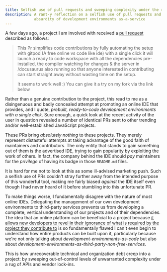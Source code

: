 ```yaml
---
title: Selfish use of pull requests and sweeping complexity under the rug
description: A rant-y reflection on a selfish use of pull requests and the
             absurdity of development environments as-a-service
---
```


A few days ago, a project I am involved with received a [pull request][2]
described as follows:

> This Pr simplifies code contributions by fully automating the setup with
> gitpod (A free online vs code like ide) with a single click it will launch
> a ready to code workspace with all the dependencies pre-installed, the
> compiler watching for changes & the server in /docusaurus also running so
> that anyone interested in contributing can start straight away without
> wasting time on the setup.
> 
> It seems to work well :) You can give it a try on my fork via the link below

Rather than a genuine contribution to the project, this read to me as a
disingenuous and badly concealed attempt at promoting an online IDE that
provides, and I quote, _prebuilt, ready-to-code development environments
with a single click_.  Sure enough, a quick look at the recent activity of
the user in question revealed a number of identical PRs sent to other
trending and/or well-established JavaScript projects. 

These PRs bring  _absolutely nothing_ to these projects. They merely represent
distasteful attempts at taking advantage of the good faith of maintainers and 
contributors. The only entity that stands to gain something out of them is the
advertised IDE, trying to gain popularity by exploiting the work of others. In
fact, the company behind the IDE should _pay_ maintainers for the _privilege_
of having its badge in those `README.md` files. 

It is hard for me not to look at this as some ill-advised marketing push. Such
a selfish use of PRs couldn't stray further away from the intended purpose of
this wonderful tool, making me fairly biased _against_ the IDE itself even
though I had never heard of it before stumbling into this unfortunate PR.

To make things worse, I fundamentally disagree with the nature of most online
IDEs. Delegating the management of our own development environments to
third-party services prevents us from developing a complete, vertical
understanding of our projects and of their dependencies. The idea that an
online platform can be beneficial to a project because [it allows new
developers to revel in their ignorance of what is required by the project they
contribute to][3] is so fundamentally flawed I can't even begin to understand
how entire products can be built upon it, particularly because we're not only
talking about _development-environments-as-code_ but also about
_development-environments-as-third-party-non-free-services_.

This is how unrecoverable technical and organization debt creep into a project:
by sweeping out-of-control levels of unwarranted complexity under a rug of APIs
and vendor lock-ins.

[1]: https://www.gitpod.io
[2]: https://en.wikipedia.org/wiki/Distributed_version_control#Pull_requests
[3]: https://www.gitpod.io/blog/dev-env-as-code/
